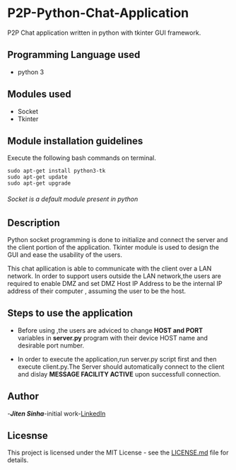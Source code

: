 # P2P-Python-Chat-Application
P2P Chat application written in python with tkinter GUI framework.

## Programming Language used
- python 3

## Modules used
- Socket
- Tkinter

## Module installation guidelines
Execute the following bash commands on terminal.
```
sudo apt-get install python3-tk
sudo apt-get update
sudo apt-get upgrade
```
###### Socket is a default module present in python

## Description
Python socket programming is done to initialize and connect the server and the client portion of the application.
Tkinter module is used to design the GUI and ease the usability of the users.

This chat apllication is able to communicate with the client over a LAN network.
In order to support users outside the LAN network,the users are required to enable DMZ and set DMZ Host IP Address to be the internal IP address of their computer , assuming the user to be the host.

## Steps to use the application
- Before using ,the users are adviced to change **HOST and PORT** variables in **server.py** program with their device HOST name and desirable port number.

- In order to execute the application,run server.py script first and then execute client.py.The Server should automatically connect to the client and dislay **MESSAGE FACILITY ACTIVE** upon successfull connection.

## Author
-***Jiten Sinha***-initial work-[LinkedIn](https://www.linkedin.com/in/jiten-sinha-131043159/)

## Licesnse
This project is licensed under the MIT License - see the [LICENSE.md](https://github.com/jitensinha98/P2P-Python-Chat-Application/blob/master/LICENSE) file for details.
